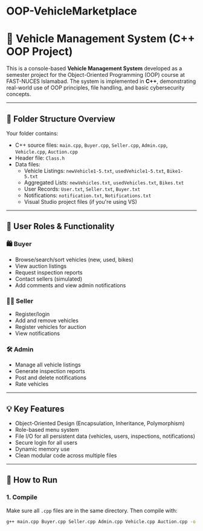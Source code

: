 # OOP-VehicleMarketplace

# 🚗 Vehicle Management System (C++ OOP Project)

This is a console-based **Vehicle Management System** developed as a semester project for the Object-Oriented Programming (OOP) course at FAST-NUCES Islamabad. The system is implemented in **C++**, demonstrating real-world use of OOP principles, file handling, and basic cybersecurity concepts.

---

## 📁 Folder Structure Overview

Your folder contains:

- C++ source files: `main.cpp`, `Buyer.cpp`, `Seller.cpp`, `Admin.cpp`, `Vehicle.cpp`, `Auction.cpp`
- Header file: `Class.h`
- Data files: 
  - Vehicle Listings: `newVehicle1-5.txt`, `usedVehicle1-5.txt`, `Bike1-5.txt`
  - Aggregated Lists: `newVehicles.txt`, `usedVehicles.txt`, `Bikes.txt`
  - User Records: `User.txt`, `Seller.txt`, `Buyer.txt`
  - Notifications: `notification.txt`, `Notifications.txt`
  - Visual Studio project files (if you're using VS)

---

## 👥 User Roles & Functionality

### 🛍️ Buyer
- Browse/search/sort vehicles (new, used, bikes)
- View auction listings
- Request inspection reports
- Contact sellers (simulated)
- Add comments and view admin notifications

### 🧑‍💼 Seller
- Register/login
- Add and remove vehicles
- Register vehicles for auction
- View notifications

### 🛠️ Admin
- Manage all vehicle listings
- Generate inspection reports
- Post and delete notifications
- Rate vehicles

---

## 💡 Key Features

- Object-Oriented Design (Encapsulation, Inheritance, Polymorphism)
- Role-based menu system
- File I/O for all persistent data (vehicles, users, inspections, notifications)
- Secure login for all users
- Dynamic memory use
- Clean modular code across multiple files

---

## 🚀 How to Run

### 1. Compile
Make sure all `.cpp` files are in the same directory. Then compile with:
```bash
g++ main.cpp Buyer.cpp Seller.cpp Admin.cpp Vehicle.cpp Auction.cpp -o VehicleSystem
